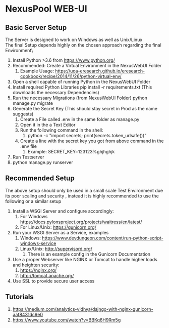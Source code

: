 # NexusPool WEB-UI

## Basic Server Setup

The Server is designed to work on Windows as well as Unix/Linux \
The final Setup depends highly on the chosen approach regarding the final Environment\

1. Install Python >3.6 from https://www.python.org/
2. Recommended: Create a Virtual Environment in the NexusWebUI Folder 
   1. Example Usage:
   https://uoa-eresearch.github.io/eresearch-cookbook/recipe/2014/11/26/python-virtual-env/
3. Open a shell capable of running Python in the NexusWebUI Folder
4. Install required Python Libraries
pip install -r requirements.txt
(This downloads the necessary Dependencies)
5. Run the necessary Migrations (from NexusWebUI Folder)
python manage.py migrate
6. Generate the Secret Key (This should stay secret in Prod as the name suggests)
   1. Create a File called .env in the same folder as manage.py
   2. Open it in the a Text Editor
   3. Run the following command in the shell:
      1. python -c "import secrets; print(secrets.token_urlsafe())"
   4. Create a line with the secret key you got from above command in the .env file
      1. Example: SECRET_KEY=123123$%/$%ghjhghjk
7. Run Testserver
8. python manage.py runserver


## Recommended Setup
The above setup should only be used in a small scale Test Environment due its poor scaling and security
, instead it is highly  recommended to use the following or a similar setup
1. Install a WSGI Server and configure accordingly:
   1. For Windows https://docs.pylonsproject.org/projects/waitress/en/latest/
   2. For Linux/Unix: https://gunicorn.org/
2. Run your WSGI Server as a Service, examples 
   1. Windows: https://www.devdungeon.com/content/run-python-script-windows-service
   2. Linux/Unix: http://supervisord.org/
      1. There is an example config in the Gunicorn Documentation
3. Use a proper Webserver like NGINX or Tomcat to handle higher loads and heighten security:
   1. https://nginx.org/
   2. http://tomcat.apache.org/
4. Use SSL to provide secure user access

## Tutorials
1. https://medium.com/analytics-vidhya/dajngo-with-nginx-gunicorn-aaf8431dc9e0
2. https://www.youtube.com/watch?v=BBKq6H9Rm5g

